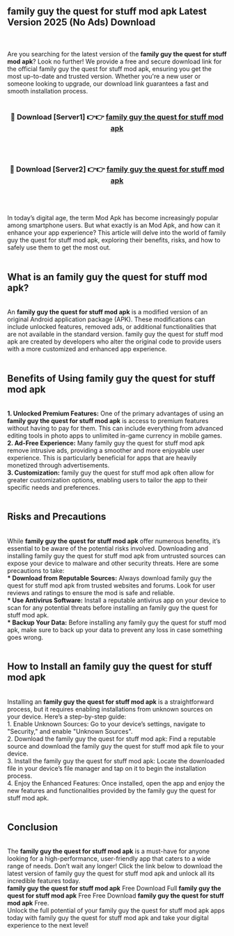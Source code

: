 ## family guy the quest for stuff mod apk Latest Version 2025 (No Ads) Download
<br><br>
Are you searching for the latest version of the <strong>family guy the quest for stuff mod apk</strong>? Look no further! We provide a free and secure download link for the official family guy the quest for stuff mod apk, ensuring you get the most up-to-date and trusted version. Whether you're a new user or someone looking to upgrade, our download link guarantees a fast and smooth installation process.
<br>
<br>
<div align="center">
<h3>🔴 Download [Server1] 👉👉 <a href="https://modyolo.store/family_guy_the_quest_for_stuff_mod_apk">family guy the quest for stuff mod apk</a></h3><br>
<br>
<h3>🔴 Download [Server2] 👉👉 <a href="https://modyolo.store/family_guy_the_quest_for_stuff_mod_apk">family guy the quest for stuff mod apk</a></h3><br>
</div>
<br>
<br>
In today’s digital age, the term Mod Apk has become increasingly popular among smartphone users. But what exactly is an Mod Apk, and how can it enhance your app experience? This article will delve into the world of family guy the quest for stuff mod apk, exploring their benefits, risks, and how to safely use them to get the most out.
<br>
<br>
<h2>What is an family guy the quest for stuff mod apk?</h2>
<br>
An <strong>family guy the quest for stuff mod apk</strong> is a modified version of an original Android application package (APK). These modifications can include unlocked features, removed ads, or additional functionalities that are not available in the standard version. family guy the quest for stuff mod apk are created by developers who alter the original code to provide users with a more customized and enhanced app experience.
<br>
<br>
<h2>Benefits of Using family guy the quest for stuff mod apk</h2>
<br>
<strong> 1. Unlocked Premium Features:</strong> One of the primary advantages of using an <strong>family guy the quest for stuff mod apk</strong> is access to premium features without having to pay for them. This can include everything from advanced editing tools in photo apps to unlimited in-game currency in mobile games.
<br>
<strong> 2. Ad-Free Experience:</strong> Many family guy the quest for stuff mod apk remove intrusive ads, providing a smoother and more enjoyable user experience. This is particularly beneficial for apps that are heavily monetized through advertisements.
<br>
<strong> 3. Customization:</strong> family guy the quest for stuff mod apk often allow for greater customization options, enabling users to tailor the app to their specific needs and preferences.
<br>
<br>
<h2>Risks and Precautions</h2>
<br>
While <strong>family guy the quest for stuff mod apk</strong> offer numerous benefits, it’s essential to be aware of the potential risks involved. Downloading and installing family guy the quest for stuff mod apk from untrusted sources can expose your device to malware and other security threats. Here are some precautions to take:
<br>
<strong> * Download from Reputable Sources:</strong> Always download family guy the quest for stuff mod apk from trusted websites and forums. Look for user reviews and ratings to ensure the mod is safe and reliable.
<br>
<strong> * Use Antivirus Software:</strong> Install a reputable antivirus app on your device to scan for any potential threats before installing an family guy the quest for stuff mod apk.
<br>
<strong> * Backup Your Data:</strong> Before installing any family guy the quest for stuff mod apk, make sure to back up your data to prevent any loss in case something goes wrong.
<br>
<br>
<h2>How to Install an family guy the quest for stuff mod apk</h2>
<br>
Installing an <strong>family guy the quest for stuff mod apk</strong> is a straightforward process, but it requires enabling installations from unknown sources on your device. Here’s a step-by-step guide:
<br>
 1. Enable Unknown Sources: Go to your device’s settings, navigate to "Security," and enable "Unknown Sources".
<br>
 2. Download the family guy the quest for stuff mod apk: Find a reputable source and download the family guy the quest for stuff mod apk file to your device.
<br>
 3. Install the family guy the quest for stuff mod apk: Locate the downloaded file in your device’s file manager and tap on it to begin the installation process.
<br>
 4. Enjoy the Enhanced Features: Once installed, open the app and enjoy the new features and functionalities provided by the family guy the quest for stuff mod apk.
<br>
<br>
<h2><strong>Conclusion</strong></h2>
<br>
The <strong>family guy the quest for stuff mod apk</strong> is a must-have for anyone looking for a high-performance, user-friendly app that caters to a wide range of needs. Don’t wait any longer! Click the link below to download the latest version of family guy the quest for stuff mod apk and unlock all its incredible features today.
<br>
<strong>family guy the quest for stuff mod apk</strong> Free Download Full <strong>family guy the quest for stuff mod apk</strong> Free Free Download <strong>family guy the quest for stuff mod apk</strong> Free.
<br>
Unlock the full potential of your family guy the quest for stuff mod apk apps today with family guy the quest for stuff mod apk and take your digital experience to the next level!


